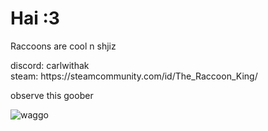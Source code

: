 # Hai :3 

Raccoons are cool n shjiz

<p>discord: carlwithak</br>
steam: https://steamcommunity.com/id/The_Raccoon_King/</p>

observe this goober

![waggo](https://github.com/carkle/carkle/assets/135234393/b95283b0-cd66-4b6d-a9c7-4a0ba75812e1)
